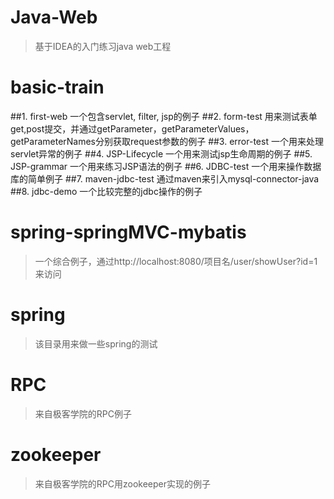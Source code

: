 # Java-Web
>基于IDEA的入门练习java web工程

# basic-train
>
##1.  first-web
一个包含servlet, filter, jsp的例子
##2. form-test
用来测试表单get,post提交，并通过getParameter，getParameterValues，getParameterNames分别获取request参数的例子
##3. error-test
一个用来处理servlet异常的例子
##4. JSP-Lifecycle
一个用来测试jsp生命周期的例子
##5. JSP-grammar
一个用来练习JSP语法的例子
##6. JDBC-test
一个用来操作数据库的简单例子
##7. maven-jdbc-test
通过maven来引入mysql-connector-java
##8. jdbc-demo
一个比较完整的jdbc操作的例子

# spring-springMVC-mybatis
>一个综合例子，通过http://localhost:8080/项目名/user/showUser?id=1来访问

# spring
>该目录用来做一些spring的测试

# RPC
>来自极客学院的RPC例子

# zookeeper
>来自极客学院的RPC用zookeeper实现的例子